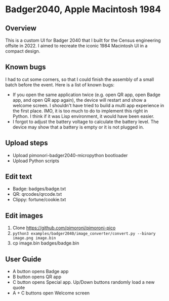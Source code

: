 # Badger2040, Apple Macintosh 1984
 
## Overview

This is a custom UI for Badger 2040 that I built for the Census
engineering offsite in 2022. I aimed to recreate the iconic 1984
Macintosh UI in a compact design.

## Known bugs

I had to cut some corners, so that I could finish the assembly of a small batch
before the event. Here is a list of known bugs:
- If you open the same application twice (e.g. open QR app, open Badge
  app, and open QR app again), the device will restart and show a
  welcome screen. I shouldn't have tried to build a multi app
  experience in the first place. IMO, it is too much to do to
  implement this right in Python. I think if it was Lisp environment,
  it would have been easier.
- I forgot to adjust the battery voltage to calculate the battery
  level. The device may show that a battery is empty or it is not
  plugged in.

## Upload steps

- Upload pimonori-badger2040-micropython bootloader
- Upload Python scripts

## Edit text

- Badge: badges/badge.txt
- QR: qrcodes/qrcode.txt
- Clippy: fortune/cookie.txt

## Edit images

1. Clone https://github.com/pimoroni/pimoroni-pico
2. `python3 examples/badger2040/image_converter/convert.py --binary image.png image.bin` 
3. cp image.bin badges/badge.bin

## User Guide

- A button opens Badge app
- B button opens QR app
- C button opens Special app. Up/Down buttons randomly load a new
  quote
- A + C buttons open Welcome screen
